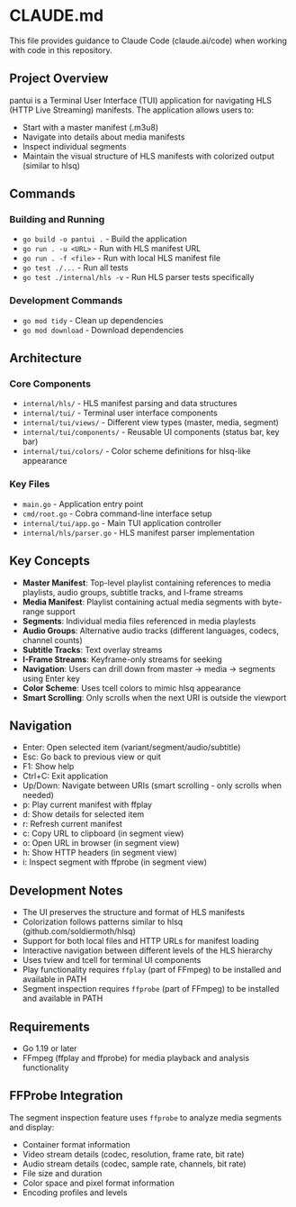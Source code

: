 # CLAUDE.md

This file provides guidance to Claude Code (claude.ai/code) when working with code in this repository.

## Project Overview

pantui is a Terminal User Interface (TUI) application for navigating HLS (HTTP Live Streaming) manifests. The application allows users to:

- Start with a master manifest (.m3u8)
- Navigate into details about media manifests 
- Inspect individual segments
- Maintain the visual structure of HLS manifests with colorized output (similar to hlsq)

## Commands

### Building and Running
- `go build -o pantui .` - Build the application
- `go run . -u <URL>` - Run with HLS manifest URL
- `go run . -f <file>` - Run with local HLS manifest file
- `go test ./...` - Run all tests
- `go test ./internal/hls -v` - Run HLS parser tests specifically

### Development Commands
- `go mod tidy` - Clean up dependencies
- `go mod download` - Download dependencies

## Architecture

### Core Components
- `internal/hls/` - HLS manifest parsing and data structures
- `internal/tui/` - Terminal user interface components
- `internal/tui/views/` - Different view types (master, media, segment)
- `internal/tui/components/` - Reusable UI components (status bar, key bar)
- `internal/tui/colors/` - Color scheme definitions for hlsq-like appearance

### Key Files
- `main.go` - Application entry point
- `cmd/root.go` - Cobra command-line interface setup
- `internal/tui/app.go` - Main TUI application controller
- `internal/hls/parser.go` - HLS manifest parser implementation

## Key Concepts

- **Master Manifest**: Top-level playlist containing references to media playlists, audio groups, subtitle tracks, and I-frame streams
- **Media Manifest**: Playlist containing actual media segments with byte-range support
- **Segments**: Individual media files referenced in media playlests
- **Audio Groups**: Alternative audio tracks (different languages, codecs, channel counts)
- **Subtitle Tracks**: Text overlay streams
- **I-Frame Streams**: Keyframe-only streams for seeking
- **Navigation**: Users can drill down from master → media → segments using Enter key
- **Color Scheme**: Uses tcell colors to mimic hlsq appearance
- **Smart Scrolling**: Only scrolls when the next URI is outside the viewport

## Navigation
- Enter: Open selected item (variant/segment/audio/subtitle)
- Esc: Go back to previous view or quit
- F1: Show help
- Ctrl+C: Exit application
- Up/Down: Navigate between URIs (smart scrolling - only scrolls when needed)
- p: Play current manifest with ffplay
- d: Show details for selected item
- r: Refresh current manifest
- c: Copy URL to clipboard (in segment view)
- o: Open URL in browser (in segment view)
- h: Show HTTP headers (in segment view)
- i: Inspect segment with ffprobe (in segment view)

## Development Notes

- The UI preserves the structure and format of HLS manifests
- Colorization follows patterns similar to hlsq (github.com/soldiermoth/hlsq)
- Support for both local files and HTTP URLs for manifest loading
- Interactive navigation between different levels of the HLS hierarchy
- Uses tview and tcell for terminal UI components
- Play functionality requires `ffplay` (part of FFmpeg) to be installed and available in PATH
- Segment inspection requires `ffprobe` (part of FFmpeg) to be installed and available in PATH

## Requirements

- Go 1.19 or later
- FFmpeg (ffplay and ffprobe) for media playback and analysis functionality

## FFProbe Integration

The segment inspection feature uses `ffprobe` to analyze media segments and display:
- Container format information
- Video stream details (codec, resolution, frame rate, bit rate)
- Audio stream details (codec, sample rate, channels, bit rate)
- File size and duration
- Color space and pixel format information
- Encoding profiles and levels
